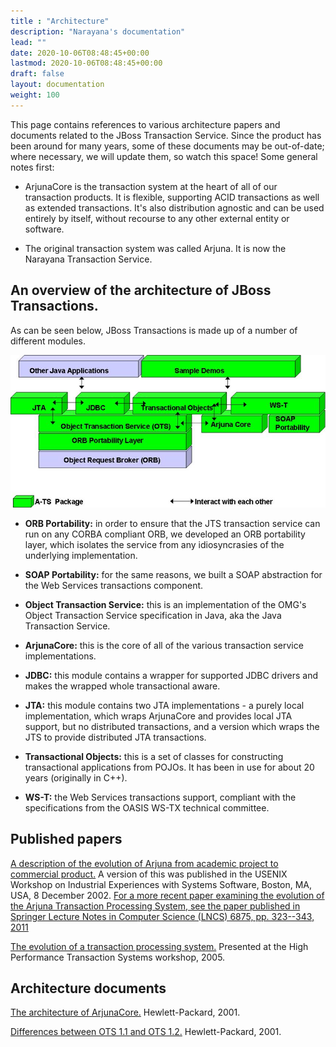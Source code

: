 ```yaml
---
title : "Architecture"
description: "Narayana's documentation"
lead: ""
date: 2020-10-06T08:48:45+00:00
lastmod: 2020-10-06T08:48:45+00:00
draft: false
layout: documentation
weight: 100
---
```


This page contains references to various architecture papers and
documents related to the JBoss Transaction Service. Since the product
has been around for many years, some of these documents may be
out-of-date; where necessary, we will update them, so watch this space!
Some general notes first:

-   ArjunaCore is the transaction system at the heart of all of our
    transaction products. It is flexible, supporting ACID transactions
    as well as extended transactions. It\'s also distribution agnostic
    and can be used entirely by itself, without recourse to any other
    external entity or software.

-   The original transaction system was called Arjuna. It is now the
    Narayana Transaction Service.

An overview of the architecture of JBoss Transactions.
------------------------------------------------------

As can be seen below, JBoss Transactions is made up of a number of
different modules.

![](images/narayana-architecture-diagram.png)

-   **ORB Portability:** in order to ensure that the JTS transaction
    service can run on any CORBA compliant ORB, we developed an ORB
    portability layer, which isolates the service from any
    idiosyncrasies of the underlying implementation.

-   **SOAP Portability:** for the same reasons, we built a SOAP
    abstraction for the Web Services transactions component.

-   **Object Transaction Service:** this is an implementation of the
    OMG\'s Object Transaction Service specification in Java, aka the
    Java Transaction Service.

-   **ArjunaCore:** this is the core of all of the various transaction
    service implementations.

-   **JDBC:** this module contains a wrapper for supported JDBC drivers
    and makes the wrapped whole transactional aware.

-   **JTA:** this module contains two JTA implementations - a purely
    local implementation, which wraps ArjunaCore and provides local JTA
    support, but no distributed transactions, and a version which wraps
    the JTS to provide distributed JTA transactions.

-   **Transactional Objects:** this is a set of classes for constructing
    transactional applications from POJOs. It has been in use for about
    20 years (originally in C++).

-   **WS-T:** the Web Services transactions support, compliant with the
    specifications from the OASIS WS-TX technical committee.

Published papers
----------------

[A description of the evolution of Arjuna from academic project to
commercial
product.](https://downloads.jboss.org/jbosstm/dms/jbosstm/resources/papers/ArjunaWeiss.pdf)
A version of this was published in the USENIX Workshop on Industrial
Experiences with Systems Software, Boston, MA, USA, 8 December 2002.
[For a more recent paper examining the evolution of the Arjuna
Transaction Processing System, see the paper published in Springer
Lecture Notes in Computer Science (LNCS) 6875, pp. 323--343,
2011](https://downloads.jboss.org/jbosstm/dms/jbosstm/resources/papers/ArjunaEvolution.pdf)

[The evolution of a transaction processing
system.](https://downloads.jboss.org/jbosstm/dms/jbosstm/resources/papers/HPTS2005.pdf)
Presented at the High Performance Transaction Systems workshop, 2005.

Architecture documents
----------------------

[The architecture of
ArjunaCore.](https://downloads.jboss.org/jbosstm/dms/jbosstm/resources/reports/Architecture-of-ArjunaCore.pdf)
Hewlett-Packard, 2001.

[Differences between OTS 1.1 and OTS
1.2.](https://downloads.jboss.org/jbosstm/dms/jbosstm/resources/reports/OTS_1.2.pdf)
Hewlett-Packard, 2001.